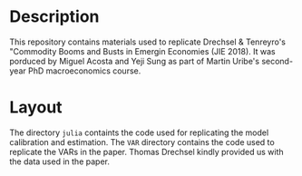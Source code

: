 # Description

This repository contains materials used to replicate
Drechsel & Tenreyro's "Commodity Booms and Busts in 
Emergin Economies (JIE 2018). It was porduced by Miguel
Acosta and Yeji Sung as part of Martin Uribe's second-year
PhD macroeconomics course. 

# Layout

The directory `julia` containts the code used for 
replicating the model calibration and estimation. The `VAR` directory
contains the code used to replicate the VARs in the paper. 
Thomas Drechsel kindly provided us with the data used in the paper. 
